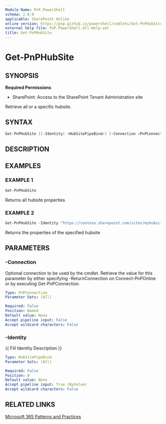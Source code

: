 ```yaml
---
Module Name: PnP.PowerShell
schema: 2.0.0
applicable: SharePoint Online
online version: https://pnp.github.io/powershell/cmdlets/Get-PnPHubSite.html
external help file: PnP.PowerShell.dll-Help.xml
title: Get-PnPHubSite
---
```

  
# Get-PnPHubSite

## SYNOPSIS

**Required Permissions**

* SharePoint: Access to the SharePoint Tenant Administration site

Retrieve all or a specific hubsite.

## SYNTAX

```powershell
Get-PnPHubSite [[-Identity] <HubSitePipeBind>] [-Connection <PnPConnection>] [<CommonParameters>]
```

## DESCRIPTION

## EXAMPLES

### EXAMPLE 1
```powershell
Get-PnPHubSite
```

Returns all hubsite properties

### EXAMPLE 2
```powershell
Get-PnPHubSite -Identity "https://contoso.sharepoint.com/sites/myhubsite"
```

Returns the properties of the specified hubsite

## PARAMETERS

### -Connection
Optional connection to be used by the cmdlet. Retrieve the value for this parameter by either specifying -ReturnConnection on Connect-PnPOnline or by executing Get-PnPConnection.

```yaml
Type: PnPConnection
Parameter Sets: (All)

Required: False
Position: Named
Default value: None
Accept pipeline input: False
Accept wildcard characters: False
```

### -Identity
{{ Fill Identity Description }}

```yaml
Type: HubSitePipeBind
Parameter Sets: (All)

Required: False
Position: 0
Default value: None
Accept pipeline input: True (ByValue)
Accept wildcard characters: False
```

## RELATED LINKS

[Microsoft 365 Patterns and Practices](https://aka.ms/m365pnp)


